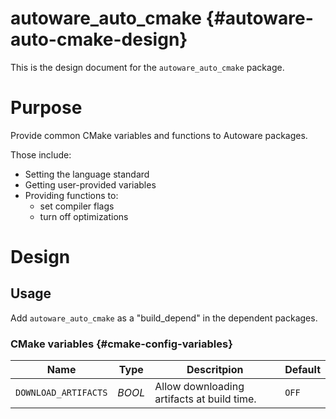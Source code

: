 autoware_auto_cmake {#autoware-auto-cmake-design}
===========

This is the design document for the `autoware_auto_cmake` package.


# Purpose

Provide common CMake variables and functions to Autoware packages.

Those include:

- Setting the language standard
- Getting user-provided variables
- Providing functions to:
  + set compiler flags
  + turn off optimizations

# Design

## Usage

Add `autoware_auto_cmake` as a "build_depend" in the dependent packages.

### CMake variables {#cmake-config-variables}

|Name|Type|Descritpion|Default|
|----|----|-----------|-------|
|`DOWNLOAD_ARTIFACTS`|*BOOL*|Allow downloading artifacts at build time.|`OFF`|

